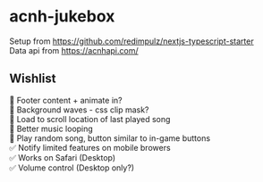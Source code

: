 # acnh-jukebox

Setup from https://github.com/redimpulz/nextjs-typescript-starter  
Data api from https://acnhapi.com/

## Wishlist
💭 Footer content + animate in?  
💭 Background waves - css clip mask?  
💭 Load to scroll location of last played song  
💭 Better music looping  
💭 Play random song, button similar to in-game buttons  
✅ Notify limited features on mobile browers  
✅ Works on Safari (Desktop)  
✅ Volume control (Desktop only?)  